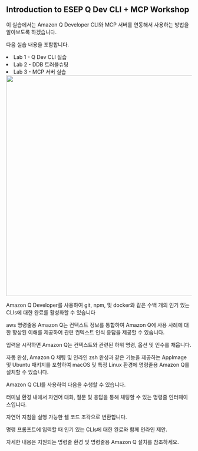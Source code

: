 ## Introduction to ESEP Q Dev CLI + MCP Workshop

이 실습에서는 Amazon Q Developer CLI와 MCP 서버를 연동해서 사용하는 방법을 알아보도록 하겠습니다.

다음 실습 내용을 포함합니다. 

<li>Lab 1 - Q Dev CLI 실습</li>
<li>Lab 2 - DDB 트러블슈팅</li>
<li>Lab 3 - MCP 서버 실습</li>

<img src="https://d2908q01vomqb2.cloudfront.net/7719a1c782a1ba91c031a682a0a2f8658209adbf/2025/05/20/cli-persistence.png" width="600">

Amazon Q Developer를 사용하여 git, npm, 및 docker와 같은 수백 개의 인기 있는 CLIs에 대한 완료를 활성화할 수 있습니다

aws 명령줄용 Amazon Q는 컨텍스트 정보를 통합하여 Amazon Q에 사용 사례에 대한 향상된 이해를 제공하여 관련 컨텍스트 인식 응답을 제공할 수 있습니다. 

입력을 시작하면 Amazon Q는 컨텍스트와 관련된 하위 명령, 옵션 및 인수를 채웁니다.

자동 완성, Amazon Q 채팅 및 인라인 zsh 완성과 같은 기능을 제공하는 AppImage 및 Ubuntu 패키지를 포함하여 macOS 및 특정 Linux 환경에 명령줄용 Amazon Q를 설치할 수 있습니다. 

Amazon Q CLI를 사용하여 다음을 수행할 수 있습니다.

터미널 환경 내에서 자연어 대화, 질문 및 응답을 통해 채팅할 수 있는 명령줄 인터페이스입니다.

자연어 지침을 실행 가능한 쉘 코드 조각으로 변환합니다.

명령 프롬프트에 입력할 때 인기 있는 CLIs에 대한 완료와 함께 인라인 제안.

자세한 내용은 지원되는 명령줄 환경 및 명령줄용 Amazon Q 설치를 참조하세요.



